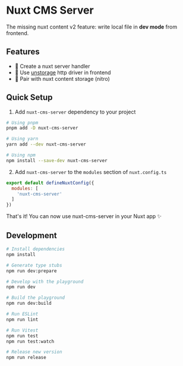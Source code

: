 # Nuxt CMS Server

The missing nuxt content v2 feature: write local file in **dev mode** from frontend.

## Features

<!-- Highlight some of the features your module provide here -->
- 🧩 Create a nuxt server handler
- 💾 Use [unstorage](https://unstorage.unjs.io/) http driver in frontend
- 👐 Pair with nuxt content storage (nitro)

## Quick Setup

1. Add `nuxt-cms-server` dependency to your project

```bash
# Using pnpm
pnpm add -D nuxt-cms-server

# Using yarn
yarn add --dev nuxt-cms-server

# Using npm
npm install --save-dev nuxt-cms-server
```

2. Add `nuxt-cms-server` to the `modules` section of `nuxt.config.ts`

```js
export default defineNuxtConfig({
  modules: [
    'nuxt-cms-server'
  ]
})
```

That's it! You can now use nuxt-cms-server in your Nuxt app ✨

## Development

```bash
# Install dependencies
npm install

# Generate type stubs
npm run dev:prepare

# Develop with the playground
npm run dev

# Build the playground
npm run dev:build

# Run ESLint
npm run lint

# Run Vitest
npm run test
npm run test:watch

# Release new version
npm run release
```

<!-- Badges -->
[npm-version-src]: https://img.shields.io/npm/v/nuxt-cms-server/latest.svg?style=flat&colorA=18181B&colorB=28CF8D
[npm-version-href]: https://npmjs.com/package/nuxt-cms-server

[npm-downloads-src]: https://img.shields.io/npm/dm/nuxt-cms-server.svg?style=flat&colorA=18181B&colorB=28CF8D
[npm-downloads-href]: https://npmjs.com/package/nuxt-cms-server

[license-src]: https://img.shields.io/npm/l/nuxt-cms-server.svg?style=flat&colorA=18181B&colorB=28CF8D
[license-href]: https://npmjs.com/package/nuxt-cms-server

[nuxt-src]: https://img.shields.io/badge/Nuxt-18181B?logo=nuxt.js
[nuxt-href]: https://nuxt.com
